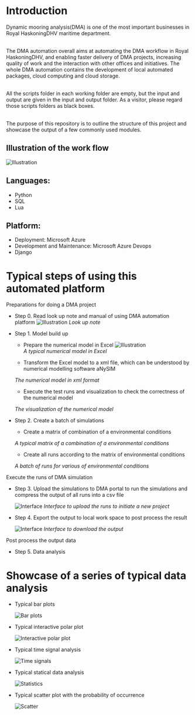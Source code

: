 # Introduction
Dynamic mooring analysis(DMA) is one of the most important businesses in Royal HaskoningDHV maritime department.

<br>The DMA automation overall aims at automating the DMA workflow in Royal HaskoningDHV, and enabling faster delivery of DMA projects, increasing quality of work and the interaction with other offices and initiatives. The whole DMA automation contains the development of local automated packages, cloud computing and cloud storage.  

<br>All the scripts folder in each working folder are empty, but the input and output are given in the input and output folder. As a visitor, please regard those scripts folders as black boxes.

<br>The purpose of this repository is to outline the structure of this project and showcase the output of a few commonly used modules.

## Illustration of the work flow
![Illustration](https://user-images.githubusercontent.com/43483189/88797943-67878d80-d1a4-11ea-803b-ec9887f1007f.png)
## Languages:
- Python 
- SQL
- Lua
## Platform:
- Deployment: Microsoft Azure
- Development and Maintenance: Microsoft Azure Devops
- Django

# Typical steps of using this automated platform
Preparations for doing a DMA project
- Step 0. Read look up note and manual of using DMA automation platform
  ![Illustration](https://user-images.githubusercontent.com/43483189/88807581-30b87400-d1b2-11ea-8469-0709fe1b3e73.png) 
  *Look up note*
  
- Step 1. Model build up 
  - Prepare the numerical model in Excel
  ![Illustration](https://user-images.githubusercontent.com/43483189/88803822-52632c80-d1ad-11ea-80a7-3a31a23b6c8f.png)  
  *A typical numerical model in Excel*
  
  - Transform the Excel model to a xml file, which can be understood by numerical modelling software aNySIM
  
  *The numerical model in xml format*
  - Execute the test runs and visualization to check the correctness of the numerical model
  
  *The visualization of the numerical model*
  
  
- Step 2. Create a batch of simulations
  - Create a matrix of combination of a environmental conditions
  
  *A typical matrix of a combination of a environmental conditions*
  
  - Create all runs according to the matrix of environmental conditions
  
  *A batch of runs for various of environmental conditions*

Execute the runs of DMA simulation
- Step 3. Upload the simulations to DMA portal to run the simulations and compress the output of all runs into a csv file
  
  ![Interface](https://user-images.githubusercontent.com/43483189/88804194-db7a6380-d1ad-11ea-9e7d-b59f72551afe.png)
  *Interface to upload the runs to initiate a new project*
  
- Step 4. Export the output to local work space to post process the result

  ![Interface](https://user-images.githubusercontent.com/43483189/88804429-2c8a5780-d1ae-11ea-9025-dea671b37a94.png)
  *Interface to download the output*
  
Post process the output data
- Step 5. Data analysis 

# Showcase of a series of typical data analysis 
- Typical bar plots

  ![Bar plots](https://user-images.githubusercontent.com/43483189/88808140-c81dc700-d1b2-11ea-9b31-e91a05be3649.png)
- Typical interactive polar plot

  ![Interactive polar plot](https://user-images.githubusercontent.com/43483189/88808221-dec41e00-d1b2-11ea-8233-9dc1f7111e28.png)
- Typical time signal analysis

  ![Time signals](https://user-images.githubusercontent.com/43483189/88809444-70805b00-d1b4-11ea-9e06-7dfc508ac82a.png)
- Typical statical data analysis

  ![Statistics](https://user-images.githubusercontent.com/43483189/88808610-6742be80-d1b3-11ea-9b3d-768367fdfb54.jpg)
- Typical scatter plot with the probability of occurrence

  ![Scatter](https://user-images.githubusercontent.com/43483189/88809173-18495900-d1b4-11ea-93c0-3b4e689ca6e1.png)






